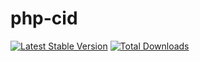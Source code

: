 # php-cid

[![Latest Stable Version](http://poser.pugx.org/danny50610/php-cid/v)](https://packagist.org/packages/danny50610/php-cid)
[![Total Downloads](http://poser.pugx.org/danny50610/php-cid/downloads)](https://packagist.org/packages/danny50610/php-cid)
